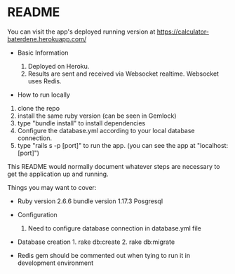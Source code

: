 # README

 You can visit the app's deployed running version at https://calculator-baterdene.herokuapp.com/
 * Basic Information
    1. Deployed on Heroku.
    2. Results are sent and received via Websocket realtime. Websocket uses Redis.
    
 * How to run locally
  1. clone the repo
  2. install the same ruby version (can be seen in Gemlock)
  3. type "bundle install" to install dependencies 
  4. Configure the database.yml according to your local database connection.
  5. type "rails s -p [port]" to run the app. (you can see the app at "localhost:[port]")
  
  
  
This README would normally document whatever steps are necessary to get the
application up and running.

Things you may want to cover:

* Ruby version
    2.6.6
    bundle version 1.17.3
    Posgresql
* Configuration
    1. Need to configure database connection in database.yml file
* Database creation
      1. rake db:create
      2. rake db:migrate
 
* Redis gem should be commented out when tying to run it in development environment
